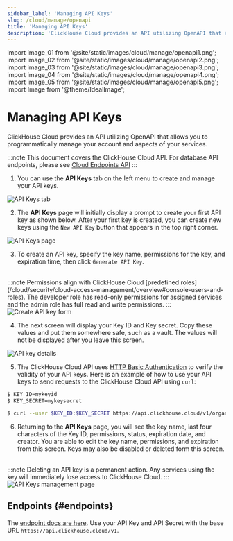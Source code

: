 ```yaml
---
sidebar_label: 'Managing API Keys'
slug: /cloud/manage/openapi
title: 'Managing API Keys'
description: 'ClickHouse Cloud provides an API utilizing OpenAPI that allows you to programmatically manage your account and aspects of your services.'
---
```


import image_01 from '@site/static/images/cloud/manage/openapi1.png';
import image_02 from '@site/static/images/cloud/manage/openapi2.png';
import image_03 from '@site/static/images/cloud/manage/openapi3.png';
import image_04 from '@site/static/images/cloud/manage/openapi4.png';
import image_05 from '@site/static/images/cloud/manage/openapi5.png';
import Image from '@theme/IdealImage';

# Managing API Keys

ClickHouse Cloud provides an API utilizing OpenAPI that allows you to programmatically manage your account and aspects of your services.

:::note
This document covers the ClickHouse Cloud API. For database API endpoints, please see [Cloud Endpoints API](//cloud/get-started/query-endpoints.md)
:::

1. You can use the **API Keys** tab on the left menu to create and manage your API keys.

  <Image img={image_01} size="sm" alt="API Keys tab" border/>

2. The **API Keys** page will initially display a prompt to create your first API key as shown below. After your first key is created, you can create new keys using the `New API Key` button that appears in the top right corner.

  <Image img={image_02} size="md" alt="API Keys page" border/>
  
3. To create an API key, specify the key name, permissions for the key, and expiration time, then click `Generate API Key`.
<br/>
:::note
Permissions align with ClickHouse Cloud [predefined roles](/cloud/security/cloud-access-management/overview#console-users-and-roles). The developer role has read-only permissions for assigned services and the admin role has full read and write permissions.
:::

  <Image img={image_03} size="md" alt="Create API key form" border/>

4. The next screen will display your Key ID and Key secret. Copy these values and put them somewhere safe, such as a vault. The values will not be displayed after you leave this screen.

  <Image img={image_04} size="md" alt="API key details" border/>

5. The ClickHouse Cloud API uses [HTTP Basic Authentication](https://developer.mozilla.org/en-US/docs/Web/HTTP/Authentication) to verify the validity of your API keys. Here is an example of how to use your API keys to send requests to the ClickHouse Cloud API using `curl`:

```bash
$ KEY_ID=mykeyid
$ KEY_SECRET=mykeysecret

$ curl --user $KEY_ID:$KEY_SECRET https://api.clickhouse.cloud/v1/organizations
```

6. Returning to the **API Keys** page, you will see the key name, last four characters of the Key ID, permissions, status, expiration date, and creator. You are able to edit the key name, permissions, and expiration from this screen. Keys may also be disabled or deleted form this screen.
<br/>
:::note
Deleting an API key is a permanent action. Any services using the key will immediately lose access to ClickHouse Cloud.
:::

  <Image img={image_05} size="md" alt="API Keys management page" border/>

## Endpoints {#endpoints}

The [endpoint docs are here](/cloud/manage/api/invitations-api-reference.md).  Use your API Key and API Secret with the base URL `https://api.clickhouse.cloud/v1`.

